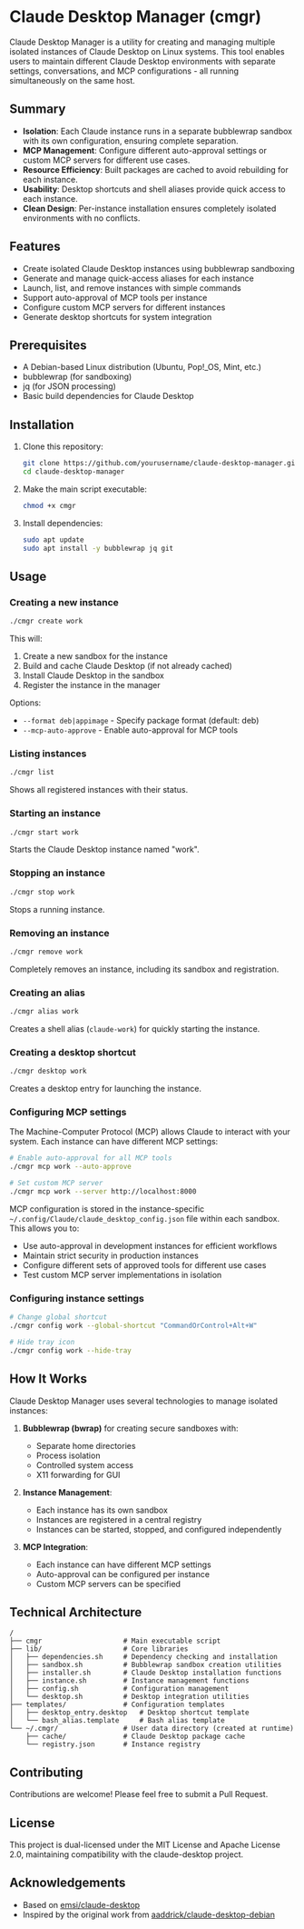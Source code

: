 # Claude Desktop Manager (cmgr)

Claude Desktop Manager is a utility for creating and managing multiple isolated instances of Claude Desktop on Linux systems. This tool enables users to maintain different Claude Desktop environments with separate settings, conversations, and MCP configurations - all running simultaneously on the same host.

## Summary

- **Isolation**: Each Claude instance runs in a separate bubblewrap sandbox with its own configuration, ensuring complete separation.
- **MCP Management**: Configure different auto-approval settings or custom MCP servers for different use cases.
- **Resource Efficiency**: Built packages are cached to avoid rebuilding for each instance.
- **Usability**: Desktop shortcuts and shell aliases provide quick access to each instance.
- **Clean Design**: Per-instance installation ensures completely isolated environments with no conflicts.

## Features

- Create isolated Claude Desktop instances using bubblewrap sandboxing
- Generate and manage quick-access aliases for each instance
- Launch, list, and remove instances with simple commands
- Support auto-approval of MCP tools per instance
- Configure custom MCP servers for different instances
- Generate desktop shortcuts for system integration

## Prerequisites

- A Debian-based Linux distribution (Ubuntu, Pop!_OS, Mint, etc.)
- bubblewrap (for sandboxing)
- jq (for JSON processing)
- Basic build dependencies for Claude Desktop

## Installation

1. Clone this repository:
   ```bash
   git clone https://github.com/yourusername/claude-desktop-manager.git
   cd claude-desktop-manager
   ```

2. Make the main script executable:
   ```bash
   chmod +x cmgr
   ```

3. Install dependencies:
   ```bash
   sudo apt update
   sudo apt install -y bubblewrap jq git
   ```

## Usage

### Creating a new instance

```bash
./cmgr create work
```

This will:
1. Create a new sandbox for the instance
2. Build and cache Claude Desktop (if not already cached)
3. Install Claude Desktop in the sandbox
4. Register the instance in the manager

Options:
- `--format deb|appimage` - Specify package format (default: deb)
- `--mcp-auto-approve` - Enable auto-approval for MCP tools

### Listing instances

```bash
./cmgr list
```

Shows all registered instances with their status.

### Starting an instance

```bash
./cmgr start work
```

Starts the Claude Desktop instance named "work".

### Stopping an instance

```bash
./cmgr stop work
```

Stops a running instance.

### Removing an instance

```bash
./cmgr remove work
```

Completely removes an instance, including its sandbox and registration.

### Creating an alias

```bash
./cmgr alias work
```

Creates a shell alias (`claude-work`) for quickly starting the instance.

### Creating a desktop shortcut

```bash
./cmgr desktop work
```

Creates a desktop entry for launching the instance.

### Configuring MCP settings

The Machine-Computer Protocol (MCP) allows Claude to interact with your system. Each instance can have different MCP settings:

```bash
# Enable auto-approval for all MCP tools
./cmgr mcp work --auto-approve

# Set custom MCP server
./cmgr mcp work --server http://localhost:8000
```

MCP configuration is stored in the instance-specific `~/.config/Claude/claude_desktop_config.json` file within each sandbox. This allows you to:

- Use auto-approval in development instances for efficient workflows
- Maintain strict security in production instances
- Configure different sets of approved tools for different use cases
- Test custom MCP server implementations in isolation

### Configuring instance settings

```bash
# Change global shortcut
./cmgr config work --global-shortcut "CommandOrControl+Alt+W"

# Hide tray icon
./cmgr config work --hide-tray
```

## How It Works

Claude Desktop Manager uses several technologies to manage isolated instances:

1. **Bubblewrap (bwrap)** for creating secure sandboxes with:
   - Separate home directories
   - Process isolation
   - Controlled system access
   - X11 forwarding for GUI

2. **Instance Management**:
   - Each instance has its own sandbox
   - Instances are registered in a central registry
   - Instances can be started, stopped, and configured independently

3. **MCP Integration**:
   - Each instance can have different MCP settings
   - Auto-approval can be configured per instance
   - Custom MCP servers can be specified

## Technical Architecture

```
/
├── cmgr                    # Main executable script
├── lib/                    # Core libraries
│   ├── dependencies.sh     # Dependency checking and installation
│   ├── sandbox.sh          # Bubblewrap sandbox creation utilities
│   ├── installer.sh        # Claude Desktop installation functions
│   ├── instance.sh         # Instance management functions
│   ├── config.sh           # Configuration management
│   └── desktop.sh          # Desktop integration utilities
├── templates/              # Configuration templates
│   ├── desktop_entry.desktop   # Desktop shortcut template
│   └── bash_alias.template     # Bash alias template
└── ~/.cmgr/                # User data directory (created at runtime)
    ├── cache/              # Claude Desktop package cache
    └── registry.json       # Instance registry
```

## Contributing

Contributions are welcome! Please feel free to submit a Pull Request.

## License

This project is dual-licensed under the MIT License and Apache License 2.0, maintaining compatibility with the claude-desktop project.

## Acknowledgements

- Based on [emsi/claude-desktop](https://github.com/emsi/claude-desktop)
- Inspired by the original work from [aaddrick/claude-desktop-debian](https://github.com/aaddrick/claude-desktop-debian)
